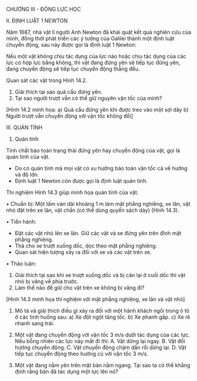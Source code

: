CHƯƠNG III - ĐỘNG LỰC HỌC

II. ĐỊNH LUẬT 1 NEWTON

Năm 1687, nhà vật lí người Anh Newton đã khái quát kết quả nghiên cứu của mình, đồng thời phát triển các ý tưởng của Galilei thành một định luật chuyển động, sau này được gọi là định luật 1 Newton:

Nếu một vật không chịu tác dụng của lực nào hoặc chịu tác dụng của các lực có hợp lực bằng không, thì vật đang đứng yên sẽ tiếp tục đứng yên, đang chuyển động sẽ tiếp tục chuyển động thẳng đều.

Quan sát các vật trong Hình 14.2.
1. Giải thích tại sao quả cầu đứng yên.
2. Tại sao người trượt vẫn có thể giữ nguyên vận tốc của mình?

[Hình 14.2 minh họa:
a) Quả cầu đứng yên khi được treo vào một sợi dây
b) Người trượt vẫn chuyển động với vận tốc không đổi]

III. QUÁN TÍNH

1. Quán tính

Tính chất bảo toàn trạng thái đứng yên hay chuyển động của vật, gọi là quán tính của vật.
- Do có quán tính mà mọi vật có xu hướng bảo toàn vận tốc cả về hướng và độ lớn.
- Định luật 1 Newton còn được gọi là định luật quán tính.

Thí nghiệm Hình 14.3 giúp minh họa quán tính của vật.

• Chuẩn bị: Một tấm ván dài khoảng 1 m làm mặt phẳng nghiêng, xe lăn, vật nhỏ đặt trên xe lăn, vật chắn (có thể dùng quyển sách dày) (Hình 14.3).

• Tiến hành:
- Đặt các vật nhỏ lên xe lăn. Giữ các vật và xe đứng yên trên đỉnh mặt phẳng nghiêng.
- Thả cho xe trượt xuống dốc, dọc theo mặt phẳng nghiêng.
- Quan sát hiện tượng xảy ra đối với xe và các vật trên xe.

• Thảo luận:
1. Giải thích tại sao khi xe trượt xuống dốc và bị cản lại ở cuối dốc thì vật nhỏ bị văng về phía trước.
2. Làm thế nào để giữ cho vật trên xe không bị văng đi?

[Hình 14.3 minh họa thí nghiệm với mặt phẳng nghiêng, xe lăn và vật nhỏ]

1. Mô tả và giải thích điều gì xảy ra đối với một hành khách ngồi trong ô tô ở các tình huống sau:
a) Xe đột ngột tăng tốc.
b) Xe phanh gấp.
c) Xe rẽ nhanh sang trái.

2. Một vật đang chuyển động với vận tốc 3 m/s dưới tác dụng của các lực. Nếu bỗng nhiên các lực này mất đi thì:
A. Vật dừng lại ngay.
B. Vật đổi hướng chuyển động.
C. Vật chuyển động chậm dần rồi dừng lại.
D. Vật tiếp tục chuyển động theo hướng cũ với vận tốc 3 m/s.

3. Một vật đang nằm yên trên mặt bàn nằm ngang. Tại sao ta có thể khẳng định rằng bàn đã tác dụng một lực lên nó?